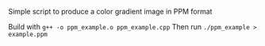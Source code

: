 Simple script to produce a color gradient image in PPM format

Build with `g++ -o ppm_example.o ppm_example.cpp`
Then run `./ppm_example > example.ppm`
